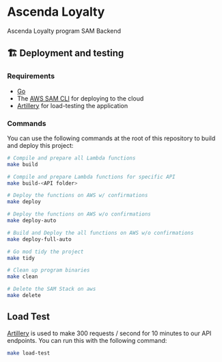# Ascenda Loyalty

Ascenda Loyalty program SAM Backend

## 🏗️ Deployment and testing

### Requirements

* [Go](https://go.dev)
* The [AWS SAM CLI](https://docs.aws.amazon.com/serverless-application-model/latest/developerguide/serverless-sam-cli-install.html) for deploying to the cloud
* [Artillery](https://artillery.io/) for load-testing the application

### Commands

You can use the following commands at the root of this repository to build and deploy this project:

```bash
# Compile and prepare all Lambda functions
make build

# Compile and prepare Lambda functions for specific API
make build-<API folder>

# Deploy the functions on AWS w/ confirmations
make deploy

# Deploy the functions on AWS w/o confirmations
make deploy-auto

# Build and Deploy the all functions on AWS w/o confirmations
make deploy-full-auto

# Go mod tidy the project
make tidy

# Clean up program binaries
make clean

# Delete the SAM Stack on aws
make delete
```

## Load Test

[Artillery](https://www.artillery.io/) is used to make 300 requests / second for 10 minutes to our API endpoints. You can run this
with the following command:

```bash
make load-test
```

